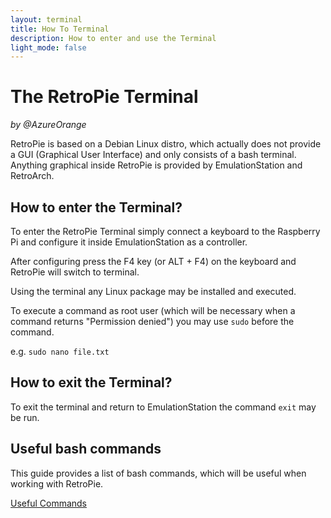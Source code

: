 ```yaml
---
layout: terminal
title: How To Terminal
description: How to enter and use the Terminal
light_mode: false
---
```


# The RetroPie Terminal
_by @AzureOrange_

RetroPie is based on a Debian Linux distro, which actually does not provide a GUI (Graphical User Interface) and only consists of a bash terminal.
Anything graphical inside RetroPie is provided by EmulationStation and RetroArch.

## How to enter the Terminal?

To enter the RetroPie Terminal simply connect a keyboard to the Raspberry Pi and configure it inside EmulationStation as a controller.

After configuring press the F4 key (or ALT + F4) on the keyboard and RetroPie will switch to terminal.

Using the terminal any Linux package may be installed and executed.

To execute a command as root user (which will be necessary when a command returns "Permission denied") you may use ```sudo``` before the command.

e.g. ```sudo nano file.txt``` 

## How to exit the Terminal?

To exit the terminal and return to EmulationStation the command ```exit``` may be run.

## Useful bash commands

This guide provides a list of bash commands, which will be useful when working with RetroPie.

[Useful Commands](commands.md)
